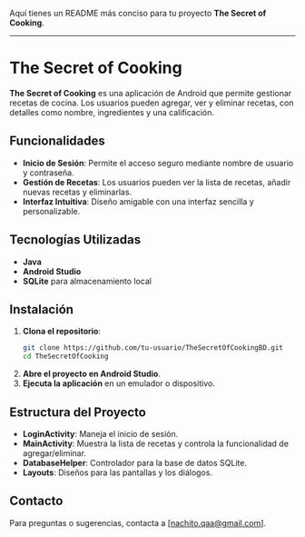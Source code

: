 Aquí tienes un README más conciso para tu proyecto **The Secret of Cooking**.

---

# The Secret of Cooking

**The Secret of Cooking** es una aplicación de Android que permite gestionar recetas de cocina. Los usuarios pueden agregar, ver y eliminar recetas, con detalles como nombre, ingredientes y una calificación.

## Funcionalidades

- **Inicio de Sesión**: Permite el acceso seguro mediante nombre de usuario y contraseña.
- **Gestión de Recetas**: Los usuarios pueden ver la lista de recetas, añadir nuevas recetas y eliminarlas.
- **Interfaz Intuitiva**: Diseño amigable con una interfaz sencilla y personalizable.

## Tecnologías Utilizadas

- **Java**
- **Android Studio**
- **SQLite** para almacenamiento local

## Instalación

1. **Clona el repositorio**:
   ```bash
   git clone https://github.com/tu-usuario/TheSecretOfCookingBD.git
   cd TheSecretOfCooking
   ```
2. **Abre el proyecto en Android Studio**.
3. **Ejecuta la aplicación** en un emulador o dispositivo.

## Estructura del Proyecto

- **LoginActivity**: Maneja el inicio de sesión.
- **MainActivity**: Muestra la lista de recetas y controla la funcionalidad de agregar/eliminar.
- **DatabaseHelper**: Controlador para la base de datos SQLite.
- **Layouts**: Diseños para las pantallas y los diálogos.

## Contacto

Para preguntas o sugerencias, contacta a [nachito.qaa@gmail.com].
